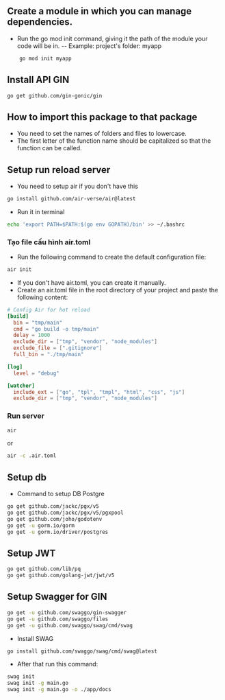 
## Create a module in which you can manage dependencies.
- Run the go mod init command, giving it the path of the module your code will be in.
-- Example: project's folder: myapp
```bash
    go mod init myapp
```

## Install API GIN
```bash
go get github.com/gin-gonic/gin
```

## How to import this package to that package
- You need to set the names of folders and files to lowercase.
- The first letter of the function name should be capitalized so that the function can be called.


## Setup run reload server
- You need to setup air if you don't have this
```bash
go install github.com/air-verse/air@latest
```

- Run it in terminal
```bash
echo 'export PATH=$PATH:$(go env GOPATH)/bin' >> ~/.bashrc
```

### Tạo file cấu hình air.toml
- Run the following command to create the default configuration file:
```bash
air init
```

- If you don't have air.toml, you can create it manually.
- Create an air.toml file in the root directory of your project and paste the following content:
```toml
# Config Air for hot reload
[build]
  bin = "tmp/main"
  cmd = "go build -o tmp/main"
  delay = 1000
  exclude_dir = ["tmp", "vendor", "node_modules"]
  exclude_file = [".gitignore"]
  full_bin = "./tmp/main"

[log]
  level = "debug"

[watcher]
  include_ext = ["go", "tpl", "tmpl", "html", "css", "js"]
  exclude_dir = ["tmp", "vendor", "node_modules"]
```

### Run server
```bash
air
```
or
```bash
air -c .air.toml
```


## Setup db
- Command to setup DB Postgre
```bash
go get github.com/jackc/pgx/v5
go get github.com/jackc/pgx/v5/pgxpool
go get github.com/joho/godotenv
go get -u gorm.io/gorm
go get -u gorm.io/driver/postgres
```


## Setup JWT
```bash
go get github.com/lib/pq
go get github.com/golang-jwt/jwt/v5
```


## Setup Swagger for GIN
```bash
go get -u github.com/swaggo/gin-swagger
go get -u github.com/swaggo/files
go get -u github.com/swaggo/swag/cmd/swag
```

- Install SWAG
```bash
go install github.com/swaggo/swag/cmd/swag@latest
```

- After that run this command:
```bash
swag init
swag init -g main.go
swag init -g main.go -o ./app/docs
```